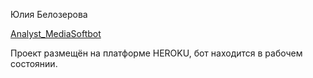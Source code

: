 Юлия Белозерова

[Analyst_MediaSoftbot](https://t.me/Analyst_MediaSoftbot)

Проект размещён на платформе HEROKU, бот находится в рабочем состоянии.  
